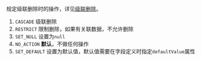规定级联删除时的操作，详见[级联删除](/documentation/zh-CN/database/reference-delete)。

1. `CASCADE` 级联删除
2. `RESTRICT` 限制删除，如果有关联数据，不允许删除
3. `SET_NULL` 设置为`null`
4. `NO_ACTION` **默认**，不做任何操作
5. `SET_DEFAULT` 设置为默认值，默认值需要在字段定义时指定`defaultValue`属性
